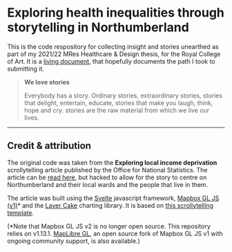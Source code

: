 # Exploring health inequalities through storytelling in Northumberland
This is the code respository for collecting insight and stories unearthed as part of my 2021/22 MRes Healthcare & Design thesis, for the Royal College of Art. It is a [living document](https://en.wikipedia.org/wiki/Living_document), that hopefully documents the path I took to submitting it. 

> **We love stories**
> 
> Everybody has a story. 
> Ordinary stories, extraordinary stories, stories that delight, entertain, educate, stories that make you laugh, think, hope and cry. stories are the raw material from which we live our lives. 

---

## Credit & attribution
The original code was taken from the **Exploring local income deprivation** scrollytelling article published by the Office for National Statistics. The article can be [read here](https://www.ons.gov.uk/visualisations/dvc1371/), but hacked to allow for the story to centre on Northumberland and their local wards and the people that live in them. 

The article was built using the [Svelte](https://svelte.dev/) javascript framework, [Mapbox GL JS (v1)](https://docs.mapbox.com/mapbox-gl-js/api/)* and the [Layer Cake](https://layercake.graphics/) charting library. It is based on [this scrollytelling template](https://github.com/ONSvisual/svelte-scrolly/).

(*Note that Mapbox GL JS v2 is no longer open source. This repository relies on v1.13.1. [MapLibre GL](https://github.com/maplibre/maplibre-gl-js), an open source fork of Mapbox GL JS v1 with ongoing community support, is also available.)
